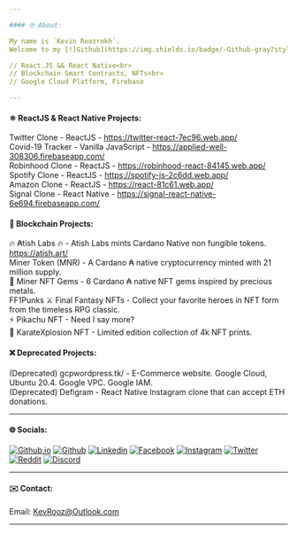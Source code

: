 ```yaml
---

#### 🤓 About:

My name is `Kevin Roozrokh`. 
Welcome to my [![Github](https://img.shields.io/badge/-Github-gray?style=flat-square&logo=Github&logoColor=white)](https://github.com/KevinRoozrokh).<br>

// React.JS && React Native<br>
// Blockchain Smart Contracts, NFTs<br>
// Google Cloud Platform, Firebase

---
```

#### ⚛️ ReactJS & React Native Projects:

Twitter Clone - ReactJS - https://twitter-react-7ec96.web.app/  <br>
Covid-19 Tracker - Vanilla JavaScript - https://applied-well-308306.firebaseapp.com/  <br>
Robinhood Clone - ReactJS - https://robinhood-react-84145.web.app/  <br>
Spotify Clone - ReactJS - https://spotify-js-2c6dd.web.app/ <br>
Amazon Clone - ReactJS - https://react-81c61.web.app/ <br>
Signal Clone - React Native - https://signal-react-native-6e694.firebaseapp.com/ <br>

#### 📒 Blockchain Projects:

🔥 ₳tish Labs 🔥 - Atish Labs mints Cardano Native non fungible tokens. https://atish.art/ <br>
Miner Token (MNR) - A Cardano ₳ native cryptocurrency minted with 21 million supply. <br>
💎 Miner NFT Gems - 6 Cardano ₳ native NFT gems inspired by precious metals. <br>
FF1Punks ⚔️ Final Fantasy NFTs - Collect your favorite heroes in NFT form from the timeless RPG classic.  <br>
⚡ Pikachu NFT - Need I say more? <br>
🥋 KarateXplosion NFT -  Limited edition collection of 4k NFT prints.

#### ❌ Deprecated Projects:
(Deprecated) gcpwordpress.tk/ - E-Commerce website. Google Cloud, Ubuntu 20.4. Google VPC. Google IAM.<br> 
(Deprecated) Defigram - React Native Instagram clone that can accept ETH donations. <br>

---
#### 🌐 Socials:

[![Github.io](https://img.shields.io/badge/-Github.io-black?style=flat-square&logo=Github&logoColor=white)](https://kevinroozrokh.github.io/)
[![Github](https://img.shields.io/badge/-Github-gray?style=flat-square&logo=Github&logoColor=white)](https://github.com/KevinRoozrokh)
[![Linkedin](https://img.shields.io/badge/-LinkedIn-darkblue?style=flat-square&logo=Linkedin&logoColor=white)](https://www.linkedin.com/in/kevin-roozrokh/)
[![Facebook](https://img.shields.io/badge/-Facebook-blue?style=flat-square&logo=Facebook&logoColor=white)](https://www.facebook.com/kevinkayvan/)
[![Instagram](https://img.shields.io/badge/-Instagram-red?style=flat-square&logo=Instagram&logoColor=white)](https://www.instagram.com/donkayvan/)
[![Twitter](https://img.shields.io/badge/-Twitter-teal?style=flat-square&logo=Twitter&logoColor=white)](https://twitter.com/kevinkayvan)
[![Reddit](https://img.shields.io/badge/-reddit-orange?style=flat-square&logo=reddit&logoColor=white)](https://www.reddit.com/user/KevinKayvan)
[![Discord](https://img.shields.io/badge/-discord-purple?style=flat-square&logo=discord&logoColor=white)](https://discord.gg/m2V3YQmMua)

---
#### ✉️ Contact:

Email: KevRooz@Outlook.com

---
<!--
**KevinRoozrokh/KevinRoozrokh** is a ✨ _special_ ✨ repository because its `README.md` (this file) appears on your GitHub profile.

Here are some ideas to get you started:

- 🔭 I’m currently working on ...
- 🌱 I’m currently learning ...
- 👯 I’m looking to collaborate on ...
- 🤔 I’m looking for help with ...
- 💬 Ask me about ...
- 📫 How to reach me: ...
- 😄 Pronouns: ...
- ⚡ Fun fact: ...
-->
